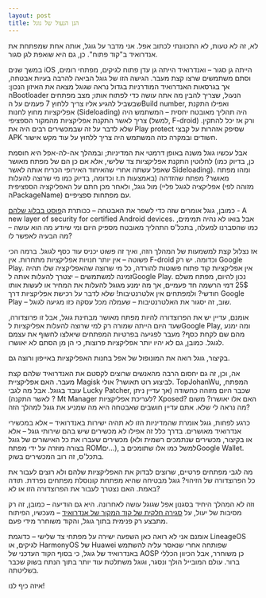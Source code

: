```yaml
---
layout: post
title: הגן הנעול של גוגל
---
```


לא, זה לא טעות, לא התכוונתי לכתוב אפל. אני מדבר על גוגל, אותה אחת שמפתחת את אנדרואיד ב"קוד פתוח". כן, גם היא שואפת לגן סגור.



במשך שנים iOS הייתה גן סגור – ואנדרואיד הייתה גן עדן פתוח לגיקים, מפתחי רומים, וסתם משתמשים שרצו קצת מעבר. הגישה הזו של גוגל הביאה להרבה בעיות אבטחה, אך בגרסאות האנדרואיד המודרניות בגדול נראה שגוגל מצאה את האיזון הנכון: הBootloader הנעול, שצריך להבין מה אתה עושה כדי לפתוח אותו; מצב מפתחים שבשביל להגיע אליו צריך ללחוץ 7 פעמים על הBuild number, ואפילו התקנת אפליקציות מחוץ לחנות (Sideloading) היה תהליך מאובטח יחסית – המשתמש היה צריך לאשר התקנת אפליקציות מהמקור הספציפי (למשל, F-droid) ורק אז יכל להתקין. שלא לדבר על זה שבמכשירים רבים היה את Play protect שסיפק אזהרות על קבצי APK חשודים ובמקרה כזה המשתמש היה צריך ללחוץ על עוד מקש אישור.

אבל עכשיו גוגל משנה באופן דרמטי את המדיניות; ובמהלך אה-לה-אפל היא חוסמת לחלוטין התקנת אפליקציות צד שלישי, אלא אם כן הם של מפתח מאושר (כן, בדיוק כמו שאפל עשתה אחרי שהאיחוד האירופי הכריח אותה לאשר Sideloading). ומהו מפתח מאושר? מפתח שהזדהה (באמצעות ת.ז וכדומה, בדיוק כמו מי שרוצה להעלות אפליקציה לגוגל פליי) מול גוגל, ולאחר מכן חתם על האפליקציה הספציפית (מזוהה לפי הPackageName) עם מפתחות ספציפיים.

כמובן, גוגל אומרים שזה כדי לשפר את האבטחה – ככותרת ה[פוסט בבלוג שלהם](https://android-developers.googleblog.com/2025/08/elevating-android-security.html) - 
A new layer of security for certified Android devices. אבל בואו לא נהיה תמימים, כמו שהסברנו למעלה, בתכל'ס התהליך מאובטח מספיק היום ומי שיודע מה הוא עושה – מה הבעיה לאפשר לו?

אז נצלול קצת למשמעות של המהלך הזה, ואיך זה פשוט יכניס עוד כסף לגוגל.
ברמה הכי פשוטה – אין יותר חנויות אפליקציות מתחרות. אין F-droid וכדומה. יש רק Google Play. אין אפליקציות קוד פתוח פשוטות להורדה, כל מי שרוצה שהאפליקציה שלו תהיה זמינה למשתמשים – יצטרך להעלות אותה לGoogle Play. נכון להיום, מפתח משלם 25$ דמי הרשמה חד פעמיים, אך מה ימנע מגוגל להעלות את המחיר או לעשות אותו חודשי? ולמפתחים אין אלטרנטיבות! שלא לדבר על רכישת אפליקציות דרך Google Play – שוב, זה יסגור את האלטרנטיבות – שעמלה מכל עסקה כזו מגיעה לגוגל.

אומנם, עדיין יש את הפרוצדורה להיות מפתח מאושר מבחינת גוגל, אבל זו פרוצדורה, שעד היום הייתה שמורה רק למי שרוצה להעלות אפליקציות לGoogle Play, ומה ימנע מהם שם לקחת כסף? מעבר לפגיעה בפרטיות המפתחים שיאלצו לחשוף את עצמם לגוגל.
כמובן, גם לא יהיו יותר אפליקציות פרוצות, כי הן מן הסתם לא יאושרו.

בקיצור, גוגל רואה את המונופול של אפל בחנות האפליקציות באייפון ורוצה גם.

אה, וכן, זה גם יחסום הרבה מהאנשים שרוצים לקסטם את האנדרואיד שלהם קצת מעבר.
האם אפליקציית Magisk לביצוע רוט תאושר? אולי. TopJohanWu, המפתח, עובד בגוגל. אבל מה לגבי Lucky Patcher, שכבר היום מזוהה כחשודה (אך עדיין ניתן לאשר התקנה) ? Mt Manager לעריכת אפליקציות? Xposed? האם אלו יאושרו? משום מה נראה לי שלא. אתם עדיין חושבים שאבטחה היא מה שמניע את גוגל למהלך הזה?

כרגע לפחות, גוגל אומרת שהמדיניות הזו לא תהיה ישירות באנדרואיד – אלא במכשירי אנדרואיד מאושרים. בדרך כלל זה אפילו לא מכשירים שיש בהם שירותי גוגל – אלא מכשירים שעברו את כל האישורים של גוגל (או בקיצור, מכשירים שנתמכים רשמית ולא בצורה מוזרה על ידי מפתח ROMים...), למשל כמו אלו שתומכים בGoogle Wallet. בתכל'ס, זה רוב המכשירים בשוק.

מה לגבי מפתחים פרטיים, שרוצים לבדוק את האפליקציות שלהם ולא רוצים לעבור את כל הפרוצדורה של הזיהוי?
גוגל מבטיחה שהיא מפתחת קונוסלת מפתחים נפרדת. תודה באמת. האם נצטרך לעבור את הפרוצדורה הזו או לא?

וזה לא המהלך היחיד בסגנון אפל שגוגל עושה לאחרונה. היא גם הודיעה – כמובן, זה רק מסיבות של יעול, על [סגירה חלקית של קוד המקור של אנדרואיד](https://www.androidauthority.com/google-android-development-aosp-3538503/) – מעכשיו, הפיתוח מתבצע רק פנימית בתוך גוגל, והקוד משוחרר מידי פעם.

אומנם אני לא רואה כאן השפעה ישירה על מפתחי צד שלישי – כדוגמת  LineageOS לגיקים, או HarmonyOS של Huawei  שפותחה אחרי שנאסר עליה להשתמש באנדרואיד של גוגל, כי בסוף הקוד העדכני של AOSP כן משוחרר, אבל הכיוון הכללי ברור.
עולם המובייל הולך ונסגר, וגוגל משתלטת עוד יותר בתוך הנתח בשוק שכבר בשליטתה.

איזה כיף לנו!
